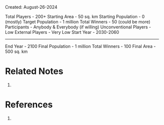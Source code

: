 Created: August-26-2024

Total Players - 200+
Starting Area - 50 sq. km
Starting Population - 0 (mostly)
Target Population - 1 million
Total Winners - 50 (could be more)
Participants - Anybody & Everybody (if willing)
Unconventional Players - Low
External Players - Very Low
Start Year - 2030-2060

___

End Year - 2100
Final Population - 1 million
Total Winners - 100
Final Area - 500 sq. km

# Related Notes

1. 
# References

1. 